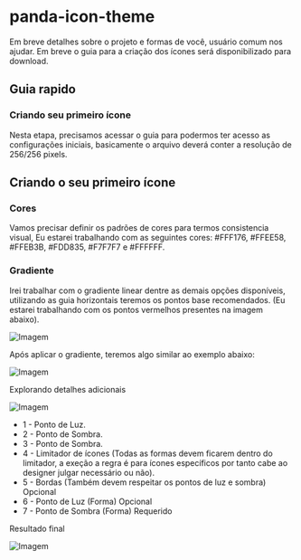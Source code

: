 # panda-icon-theme
Em breve detalhes sobre o projeto e formas de você, usuário comum nos ajudar.
Em breve o guia para a criação dos ícones será disponibilizado para download.

## Guia rapido
### Criando seu primeiro ícone
Nesta etapa, precisamos acessar o guia para podermos ter acesso as configurações iniciais, basicamente o arquivo deverá conter a resolução de 256/256 pixels.

## Criando o seu primeiro ícone
### Cores
Vamos precisar definir os padrões de cores para termos consistencia visual, Eu estarei trabalhando com as seguintes cores: #FFF176, #FFEE58, #FFEB3B, #FDD835, #F7F7F7 e #FFFFFF.

### Gradiente
Irei trabalhar com o gradiente linear dentre as demais opções disponíveis, utilizando as guia horizontais teremos os pontos base recomendados. (Eu estarei trabalhando com os pontos vermelhos presentes na imagem abaixo).

![Imagem](https://raw.githubusercontent.com/juninhodev/panda-icon-theme/master/assets/4.png)

Após aplicar o gradiente, teremos algo similar ao exemplo abaixo:

![Imagem](https://raw.githubusercontent.com/juninhodev/panda-icon-theme/master/assets/5.png)

Explorando detalhes adicionais

![Imagem](https://raw.githubusercontent.com/juninhodev/panda-icon-theme/master/assets/2.png)

* 1 - Ponto de Luz.
* 2 - Ponto de Sombra.
* 3 - Ponto de Sombra.
* 4 - Limitador de ícones (Todas as formas devem ficarem dentro do limitador, a exeção a regra é para ícones específicos por tanto cabe ao designer julgar necessário ou não).
* 5 - Bordas (Também devem respeitar os pontos de luz e sombra) Opcional
* 6 - Ponto de Luz (Forma) Opcional
* 7 - Ponto de Sombra (Forma) Requerido

Resultado final

![Imagem](https://raw.githubusercontent.com/juninhodev/panda-icon-theme/master/assets/3.png)
